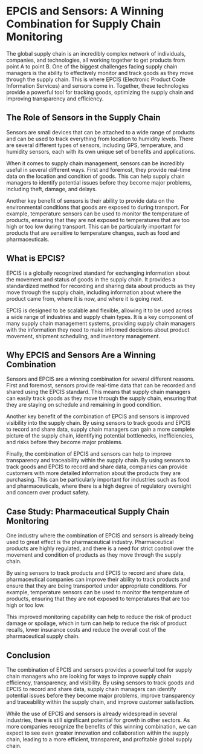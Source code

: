 # EPCIS and Sensors: A Winning Combination for Supply Chain Monitoring

The global supply chain is an incredibly complex network of individuals, companies, and technologies, all working together to get products from point A to point B. One of the biggest challenges facing supply chain managers is the ability to effectively monitor and track goods as they move through the supply chain. This is where EPCIS (Electronic Product Code Information Services) and sensors come in. Together, these technologies provide a powerful tool for tracking goods, optimizing the supply chain and improving transparency and efficiency.

## The Role of Sensors in the Supply Chain

Sensors are small devices that can be attached to a wide range of products and can be used to track everything from location to humidity levels. There are several different types of sensors, including GPS, temperature, and humidity sensors, each with its own unique set of benefits and applications.

When it comes to supply chain management, sensors can be incredibly useful in several different ways. First and foremost, they provide real-time data on the location and condition of goods. This can help supply chain managers to identify potential issues before they become major problems, including theft, damage, and delays.

Another key benefit of sensors is their ability to provide data on the environmental conditions that goods are exposed to during transport. For example, temperature sensors can be used to monitor the temperature of products, ensuring that they are not exposed to temperatures that are too high or too low during transport. This can be particularly important for products that are sensitive to temperature changes, such as food and pharmaceuticals.

## What is EPCIS?

EPCIS is a globally recognized standard for exchanging information about the movement and status of goods in the supply chain. It provides a standardized method for recording and sharing data about products as they move through the supply chain, including information about where the product came from, where it is now, and where it is going next.

EPCIS is designed to be scalable and flexible, allowing it to be used across a wide range of industries and supply chain types. It is a key component of many supply chain management systems, providing supply chain managers with the information they need to make informed decisions about product movement, shipment scheduling, and inventory management.

## Why EPCIS and Sensors Are a Winning Combination

Sensors and EPCIS are a winning combination for several different reasons. First and foremost, sensors provide real-time data that can be recorded and shared using the EPCIS standard. This means that supply chain managers can easily track goods as they move through the supply chain, ensuring that they are staying on schedule and remaining in good condition.

Another key benefit of the combination of EPCIS and sensors is improved visibility into the supply chain. By using sensors to track goods and EPCIS to record and share data, supply chain managers can gain a more complete picture of the supply chain, identifying potential bottlenecks, inefficiencies, and risks before they become major problems.

Finally, the combination of EPCIS and sensors can help to improve transparency and traceability within the supply chain. By using sensors to track goods and EPCIS to record and share data, companies can provide customers with more detailed information about the products they are purchasing. This can be particularly important for industries such as food and pharmaceuticals, where there is a high degree of regulatory oversight and concern over product safety.

## Case Study: Pharmaceutical Supply Chain Monitoring

One industry where the combination of EPCIS and sensors is already being used to great effect is the pharmaceutical industry. Pharmaceutical products are highly regulated, and there is a need for strict control over the movement and condition of products as they move through the supply chain.

By using sensors to track products and EPCIS to record and share data, pharmaceutical companies can improve their ability to track products and ensure that they are being transported under appropriate conditions. For example, temperature sensors can be used to monitor the temperature of products, ensuring that they are not exposed to temperatures that are too high or too low.

This improved monitoring capability can help to reduce the risk of product damage or spoilage, which in turn can help to reduce the risk of product recalls, lower insurance costs and reduce the overall cost of the pharmaceutical supply chain.

## Conclusion

The combination of EPCIS and sensors provides a powerful tool for supply chain managers who are looking for ways to improve supply chain efficiency, transparency, and visibility. By using sensors to track goods and EPCIS to record and share data, supply chain managers can identify potential issues before they become major problems, improve transparency and traceability within the supply chain, and improve customer satisfaction.

While the use of EPCIS and sensors is already widespread in several industries, there is still significant potential for growth in other sectors. As more companies recognize the benefits of this winning combination, we can expect to see even greater innovation and collaboration within the supply chain, leading to a more efficient, transparent, and profitable global supply chain.

